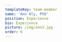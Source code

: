 ```yaml
---
templateKey: team-member
name: 'Ann Aly, PhD'
position: Experience
bio: Experience
picture: /img/ann2.jpg
order: 6
---
```


